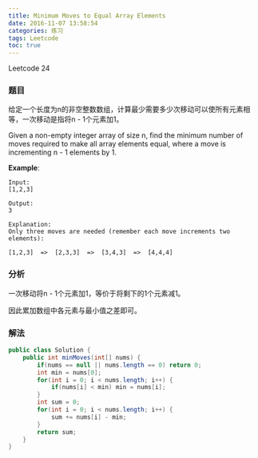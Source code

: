 ```yaml
---
title: Minimum Moves to Equal Array Elements
date: 2016-11-07 13:58:54
categories: 练习
tags: Leetcode
toc: true
---
```


Leetcode 24

### 题目

给定一个长度为n的非空整数数组，计算最少需要多少次移动可以使所有元素相等，一次移动是指将n - 1个元素加1。

Given a non-empty integer array of size n, find the minimum number of moves required to make all array elements equal, where a move is incrementing n - 1 elements by 1.

__Example__:

```
Input:
[1,2,3]

Output:
3

Explanation:
Only three moves are needed (remember each move increments two elements):

[1,2,3]  =>  [2,3,3]  =>  [3,4,3]  =>  [4,4,4]
```

### 分析

一次移动将n - 1个元素加1，等价于将剩下的1个元素减1。

因此累加数组中各元素与最小值之差即可。

### 解法

```java
public class Solution {
    public int minMoves(int[] nums) {
        if(nums == null || nums.length == 0) return 0;
        int min = nums[0];
        for(int i = 0; i < nums.length; i++) {
            if(nums[i] < min) min = nums[i];
        }
        int sum = 0;
        for(int i = 0; i < nums.length; i++) {
            sum += nums[i] - min;
        }
        return sum;
    }
}
```